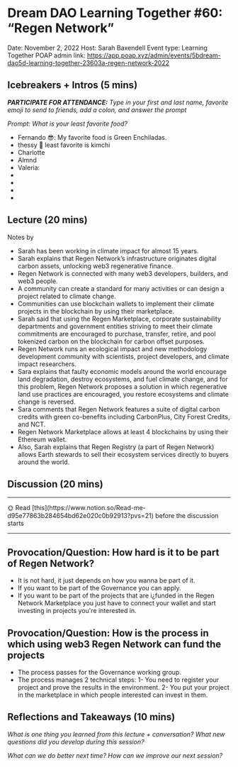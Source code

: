 # Dream DAO Learning Together #60: “Regen Network”

Date: November 2, 2022
Host: Sarah Baxendell
Event type: Learning Together
POAP admin link: https://app.poap.xyz/admin/events/5bdream-dao5d-learning-together-23603a-regen-network-2022

## Icebreakers + Intros (5 mins)

***PARTICIPATE FOR ATTENDANCE:** Type in your first and last name, favorite emoji to send to friends, add a colon, and answer the prompt*

*Prompt: What is your least favorite food?*

- Fernando 😎: My favorite food is Green Enchiladas.
- thessy 🤩 least favorite is kimchi
- Charlotte
- Almnd
- Valeria:
- 
- 
- 
- 

## Lecture (20 mins)

Notes by <Fernando Cruz>

- Sarah has been working in climate impact for almost 15 years.
- Sarah explains that Regen Network’s infrastructure originates digital carbon assets, unlocking web3 regenerative finance.
- Regen Network is connected with many web3 developers, builders, and web3 people.
- A community can create a standard for many activities or can design a project related to climate change.
- Communities can use blockchain wallets to implement their climate projects in the blockchain by using their marketplace.
- Sarah said that using the Regen Marketplace, corporate sustainability departments and government entities striving to meet their climate commitments are encouraged to purchase, transfer, retire, and pool tokenized carbon on the blockchain for carbon offset purposes.
- Regen Network runs an ecological impact and new methodology development community with scientists, project developers, and climate impact researchers.
- Sara explains that faulty economic models around the world encourage land degradation, destroy ecosystems, and fuel climate change, and for this problem, Regen Network proposes a solution in which regenerative land use practices are encouraged, you restore ecosystems and
climate change is reversed.
- Sara comments that Regen Network features a suite of digital carbon credits with green co-benefits including CarbonPlus, City Forest Credits, and NCT.
- Regen Network Marketplace allows at least 4 blockchains by using their Ethereum wallet.
- Also, Sarah explains that Regen Registry (a part of Regen Network) allows Earth stewards to sell their ecosystem services directly to buyers around the world.

## Discussion (20 mins)

---

<aside>
🌞 Read [this](https://www.notion.so/Read-me-d95e77863b284654bd62e020c0b92913?pvs=21) before the discussion starts

</aside>

---

## Provocation/Question: How hard is it to be part of Regen Network?

- It is not hard, it just depends on how you wanna be part of it.
- If you want to be part of the Governance you can apply.
- If you want to be part of the projects that are i¿funded in the Regen Network Marketplace you just have to connect your wallet and start investing in projects you're interested in.

## Provocation/Question: How is the process in which using web3 Regen Network can fund the projects

- The process passes for the Governance working group.
- The process manages 2 technical steps: 1- You need to register your project and prove the results in the environment. 2- You put your project in the marketplace in which people interested can invest in them.

## Reflections and Takeaways (10 mins)

*What is one thing you learned from this lecture + conversation? What new questions did you develop during this session?*

*What can we do better next time? How can we improve our next session?*